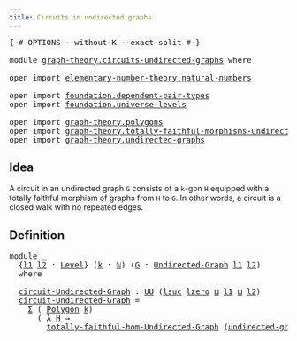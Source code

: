 ```yaml
---
title: Circuits in undirected graphs
---
```


<pre class="Agda"><a id="55" class="Symbol">{-#</a> <a id="59" class="Keyword">OPTIONS</a> <a id="67" class="Pragma">--without-K</a> <a id="79" class="Pragma">--exact-split</a> <a id="93" class="Symbol">#-}</a>

<a id="98" class="Keyword">module</a> <a id="105" href="graph-theory.circuits-undirected-graphs.html" class="Module">graph-theory.circuits-undirected-graphs</a> <a id="145" class="Keyword">where</a>

<a id="152" class="Keyword">open</a> <a id="157" class="Keyword">import</a> <a id="164" href="elementary-number-theory.natural-numbers.html" class="Module">elementary-number-theory.natural-numbers</a>

<a id="206" class="Keyword">open</a> <a id="211" class="Keyword">import</a> <a id="218" href="foundation.dependent-pair-types.html" class="Module">foundation.dependent-pair-types</a>
<a id="250" class="Keyword">open</a> <a id="255" class="Keyword">import</a> <a id="262" href="foundation.universe-levels.html" class="Module">foundation.universe-levels</a>

<a id="290" class="Keyword">open</a> <a id="295" class="Keyword">import</a> <a id="302" href="graph-theory.polygons.html" class="Module">graph-theory.polygons</a>
<a id="324" class="Keyword">open</a> <a id="329" class="Keyword">import</a> <a id="336" href="graph-theory.totally-faithful-morphisms-undirected-graphs.html" class="Module">graph-theory.totally-faithful-morphisms-undirected-graphs</a>
<a id="394" class="Keyword">open</a> <a id="399" class="Keyword">import</a> <a id="406" href="graph-theory.undirected-graphs.html" class="Module">graph-theory.undirected-graphs</a>
</pre>
## Idea

A circuit in an undirected graph `G` consists of a `k`-gon `H` equipped with a totally faithful morphism of graphs from `H` to `G`. In other words, a circuit is a closed walk with no repeated edges.

## Definition

<pre class="Agda"><a id="674" class="Keyword">module</a> <a id="681" href="graph-theory.circuits-undirected-graphs.html#681" class="Module">_</a>
  <a id="685" class="Symbol">{</a><a id="686" href="graph-theory.circuits-undirected-graphs.html#686" class="Bound">l1</a> <a id="689" href="graph-theory.circuits-undirected-graphs.html#689" class="Bound">l2</a> <a id="692" class="Symbol">:</a> <a id="694" href="Agda.Primitive.html#597" class="Postulate">Level</a><a id="699" class="Symbol">}</a> <a id="701" class="Symbol">(</a><a id="702" href="graph-theory.circuits-undirected-graphs.html#702" class="Bound">k</a> <a id="704" class="Symbol">:</a> <a id="706" href="elementary-number-theory.natural-numbers.html#1458" class="Datatype">ℕ</a><a id="707" class="Symbol">)</a> <a id="709" class="Symbol">(</a><a id="710" href="graph-theory.circuits-undirected-graphs.html#710" class="Bound">G</a> <a id="712" class="Symbol">:</a> <a id="714" href="graph-theory.undirected-graphs.html#785" class="Function">Undirected-Graph</a> <a id="731" href="graph-theory.circuits-undirected-graphs.html#686" class="Bound">l1</a> <a id="734" href="graph-theory.circuits-undirected-graphs.html#689" class="Bound">l2</a><a id="736" class="Symbol">)</a>
  <a id="740" class="Keyword">where</a>

  <a id="749" href="graph-theory.circuits-undirected-graphs.html#749" class="Function">circuit-Undirected-Graph</a> <a id="774" class="Symbol">:</a> <a id="776" href="foundation-core.universe-levels.html#235" class="Primitive">UU</a> <a id="779" class="Symbol">(</a><a id="780" href="Agda.Primitive.html#780" class="Primitive">lsuc</a> <a id="785" href="Agda.Primitive.html#764" class="Primitive">lzero</a> <a id="791" href="Agda.Primitive.html#810" class="Primitive Operator">⊔</a> <a id="793" href="graph-theory.circuits-undirected-graphs.html#686" class="Bound">l1</a> <a id="796" href="Agda.Primitive.html#810" class="Primitive Operator">⊔</a> <a id="798" href="graph-theory.circuits-undirected-graphs.html#689" class="Bound">l2</a><a id="800" class="Symbol">)</a>
  <a id="804" href="graph-theory.circuits-undirected-graphs.html#749" class="Function">circuit-Undirected-Graph</a> <a id="829" class="Symbol">=</a>
    <a id="835" href="foundation-core.dependent-pair-types.html#515" class="Record">Σ</a> <a id="837" class="Symbol">(</a> <a id="839" href="graph-theory.polygons.html#2930" class="Function">Polygon</a> <a id="847" href="graph-theory.circuits-undirected-graphs.html#702" class="Bound">k</a><a id="848" class="Symbol">)</a>
      <a id="856" class="Symbol">(</a> <a id="858" class="Symbol">λ</a> <a id="860" href="graph-theory.circuits-undirected-graphs.html#860" class="Bound">H</a> <a id="862" class="Symbol">→</a>
        <a id="872" href="graph-theory.totally-faithful-morphisms-undirected-graphs.html#991" class="Function">totally-faithful-hom-Undirected-Graph</a> <a id="910" class="Symbol">(</a><a id="911" href="graph-theory.polygons.html#3130" class="Function">undirected-graph-Polygon</a> <a id="936" href="graph-theory.circuits-undirected-graphs.html#702" class="Bound">k</a> <a id="938" href="graph-theory.circuits-undirected-graphs.html#860" class="Bound">H</a><a id="939" class="Symbol">)</a> <a id="941" href="graph-theory.circuits-undirected-graphs.html#710" class="Bound">G</a><a id="942" class="Symbol">)</a>
</pre>